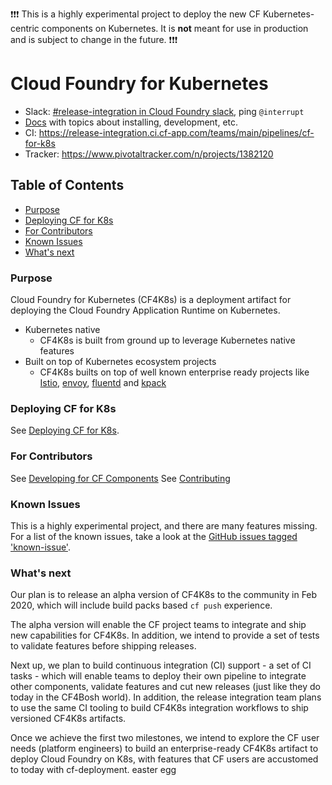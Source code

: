 
:exclamation::exclamation::exclamation: This is a highly experimental project to deploy the new CF Kubernetes-centric components on Kubernetes. It is **not** meant for use in production and is subject to change in the future. :exclamation::exclamation::exclamation:

# Cloud Foundry for Kubernetes

- Slack: [#release-integration in Cloud Foundry slack](https://cloudfoundry.slack.com/archives/C0FAEKGUQ), ping `@interrupt`
- [Docs](docs/README.md) with topics about installing, development, etc.
- CI: https://release-integration.ci.cf-app.com/teams/main/pipelines/cf-for-k8s
- Tracker: https://www.pivotaltracker.com/n/projects/1382120

## Table of Contents

* <a href='#purpose'>Purpose</a>
* <a href='#deploy'>Deploying CF for K8s</a>
* <a href='#for-contributors'>For Contributors</a>
* <a href='#knownissues'>Known Issues</a>
* <a href='#future'>What's next</a>

### <a name='purpose'></a> Purpose

Cloud Foundry for Kubernetes (CF4K8s) is a deployment artifact for deploying the Cloud Foundry Application Runtime on Kubernetes. 

- Kubernetes native
  - CF4K8s is built from ground up to leverage Kubernetes native features 
- Built on top of Kubernetes ecosystem projects
  - CF4K8s builts on top of well known enterprise ready projects like [Istio](https://github.com/istio/istio), [envoy](https://github.com/envoyproxy/envoy), [fluentd](https://www.fluentd.org/) and [kpack](https://github.com/pivotal/kpack)

### <a name='deploy'>Deploying CF for K8s</a>

See [Deploying CF for K8s](docs/deploy.md).

### <a name='for-contributors'>For Contributors</a>
See [Developing for CF Components](docs/developing-cf-components.md)
See [Contributing](docs/contributing.md)

### <a name='knownissues'></a> Known Issues
This is a highly experimental project, and there are many features missing. For a list of the known issues, take a look at the [GitHub issues tagged 'known-issue'](https://github.com/cloudfoundry/cf-for-k8s/issues?q=is%3Aissue+is%3Aopen+label%3Aknown-issue).

### <a name='future'></a> What's next

Our plan is to release an alpha version of CF4K8s to the community in Feb 2020, which will include build packs based `cf push` experience.

The alpha version will enable the CF project teams to integrate and ship new capabilities for CF4K8s. In addition, we intend to provide a set of tests to validate features before shipping releases.
 
Next up, we plan to build continuous integration (CI) support - a set of CI tasks - which will enable teams to deploy their own pipeline to integrate other components, validate features and cut new releases (just like they do today in the CF4Bosh world). In addition, the release integration team plans to use the same CI tooling to build CF4K8s integration workflows to ship versioned CF4K8s artifacts.

Once we achieve the first two milestones, we intend to explore the CF user needs (platform engineers) to build an enterprise-ready CF4K8s artifact to deploy Cloud Foundry on K8s, with features that CF users are accustomed to today with cf-deployment.
easter egg
